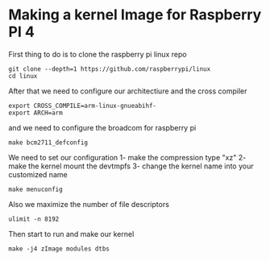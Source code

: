 # Making a kernel Image for Raspberry PI 4


First thing to do is to clone the raspberry pi linux repo

```
git clone --depth=1 https://github.com/raspberrypi/linux
cd linux

```
After that we need to configure our architectiure and the cross compiler

```
export CROSS_COMPILE=arm-linux-gnueabihf-
export ARCH=arm
```

and we need to configure the broadcom for raspberry pi

```
make bcm2711_defconfig
```
We need to set our configuration
1- make the compression type "xz"
2- make the kernel mount the devtmpfs
3- change the kernel name into your customized name

```
make menuconfig
```



Also we maximize the number of file descriptors

```
ulimit -n 8192

```

Then start to run and make our kernel

```
make -j4 zImage modules dtbs
```





